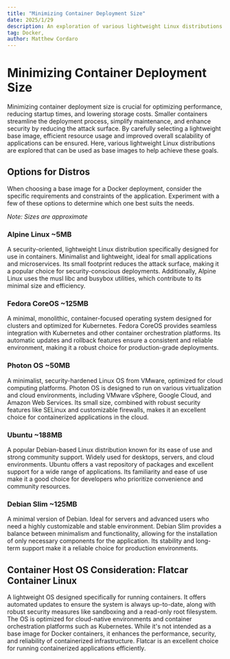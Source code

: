 ```yaml
---
title: "Minimizing Container Deployment Size"
date: 2025/1/29
description: An exploration of various lightweight Linux distributions for optimizing container performance.
tag: Docker, 
author: Matthew Cordaro
---
```



# Minimizing Container Deployment Size

Minimizing container deployment size is crucial for optimizing performance, reducing startup times, and lowering storage costs. Smaller containers streamline the deployment process, simplify maintenance, and enhance security by reducing the attack surface. By carefully selecting a lightweight base image, efficient resource usage and improved overall scalability of applications can be ensured. Here, various lightweight Linux distributions are explored that can be used as base images to help achieve these goals.

## Options for Distros
When choosing a base image for a Docker deployment, consider the specific requirements and constraints of the application. Experiment with a few of these options to determine which one best suits the needs.

_Note: Sizes are approximate_

### Alpine Linux ~5MB
A security-oriented, lightweight Linux distribution specifically designed for use in containers. Minimalist and lightweight, ideal for small applications and microservices. Its small footprint reduces the attack surface, making it a popular choice for security-conscious deployments. Additionally, Alpine Linux uses the musl libc and busybox utilities, which contribute to its minimal size and efficiency.

### Fedora CoreOS ~125MB
A minimal, monolithic, container-focused operating system designed for clusters and optimized for Kubernetes. Fedora CoreOS provides seamless integration with Kubernetes and other container orchestration platforms. Its automatic updates and rollback features ensure a consistent and reliable environment, making it a robust choice for production-grade deployments.

### Photon OS ~50MB
A minimalist, security-hardened Linux OS from VMware, optimized for cloud computing platforms. Photon OS is designed to run on various virtualization and cloud environments, including VMware vSphere, Google Cloud, and Amazon Web Services. Its small size, combined with robust security features like SELinux and customizable firewalls, makes it an excellent choice for containerized applications in the cloud.

### Ubuntu ~188MB
A popular Debian-based Linux distribution known for its ease of use and strong community support. Widely used for desktops, servers, and cloud environments. Ubuntu offers a vast repository of packages and excellent support for a wide range of applications. Its familiarity and ease of use make it a good choice for developers who prioritize convenience and community resources.

### Debian Slim ~125MB
A minimal version of Debian. Ideal for servers and advanced users who need a highly customizable and stable environment. Debian Slim provides a balance between minimalism and functionality, allowing for the installation of only necessary components for the application. Its stability and long-term support make it a reliable choice for production environments.

## Container Host OS Consideration: Flatcar Container Linux
A lightweight OS designed specifically for running containers. It offers automated updates to ensure the system is always up-to-date, along with robust security measures like sandboxing and a read-only root filesystem. The OS is optimized for cloud-native environments and container orchestration platforms such as Kubernetes. While it's not intended as a base image for Docker containers, it enhances the performance, security, and reliability of containerized infrastructure. Flatcar is an excellent choice for running containerized applications efficiently.
